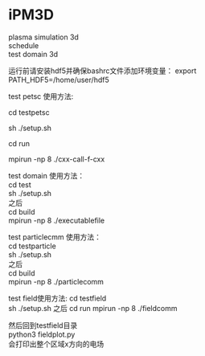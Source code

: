 # iPM3D
plasma simulation 3d   
schedule   
test domain 3d

运行前请安装hdf5并确保bashrc文件添加环境变量：
    export PATH_HDF5=/home/user/hdf5  
    

test petsc 使用方法:  

cd testpetsc  

sh ./setup.sh   

cd run  
 
mpirun -np 8 ./cxx-call-f-cxx  
 

test domain 使用方法：  
cd test  
sh  ./setup.sh  
之后   
cd build    
mpirun -np 8 ./executablefile

test particlecmm 使用方法：  
cd testparticle  
sh  ./setup.sh  
之后  
cd build  
mpirun -np 8 ./particlecomm  

test field使用方法: 
cd testfield  
sh ./setup.sh
之后
cd run 
mpirun -np 8 ./fieldcomm
  
然后回到testfield目录   
python3 fieldplot.py  
会打印出整个区域x方向的电场

